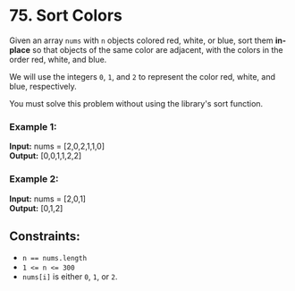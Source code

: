 # 75. Sort Colors

Given an array `nums` with `n` objects colored red, white, or blue, sort them **in-place** so that objects of the same color are adjacent, with the colors in the order red, white, and blue.

We will use the integers `0`, `1`, and `2` to represent the color red, white, and blue, respectively.

You must solve this problem without using the library's sort function.

### Example 1:
**Input:** nums = [2,0,2,1,1,0]  
**Output:** [0,0,1,1,2,2]  

### Example 2:
**Input:** nums = [2,0,1]  
**Output:** [0,1,2]  

## Constraints:
- `n == nums.length`
- `1 <= n <= 300`
- `nums[i]` is either `0`, `1`, or `2`.